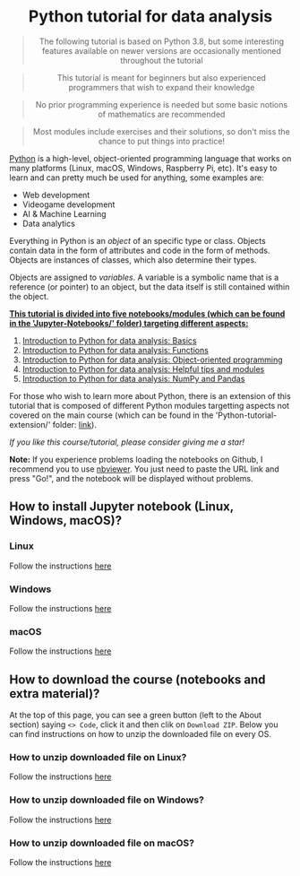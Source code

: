 # <div align='center'>Python tutorial for data analysis</div>

> <div align='center'> The following tutorial is based on Python 3.8, but some interesting features available on newer versions are occasionally mentioned throughout the tutorial</div>

> <div align='center'>This tutorial is meant for beginners but also experienced programmers that wish to expand their knowledge</div>
    
> <div align='center'>No prior programming experience is needed but some basic notions of mathematics are recommended</div>

> <div align='center'>Most modules include exercises and their solutions, so don't miss the chance to put things into practice!</div>

[Python](https://docs.python.org/3.8/) is a high-level, object-oriented programming language that works on many platforms (Linux, macOS, Windows, Raspberry Pi, etc). It's easy to learn and can pretty much be used for anything, some examples are:

- Web development
- Videogame development
- AI & Machine Learning
- Data analytics

Everything in Python is an *object* of an specific type or class. Objects contain data in the form of attributes and code in the form of methods. Objects are instances of classes, which also determine their types.

Objects are assigned to *variables*. A variable is a symbolic name that is a reference (or pointer) to an object, but the data itself is still contained within the object.

<u>**This tutorial is divided into five notebooks/modules (which can be found in the 'Jupyter-Notebooks/' folder) targeting different aspects:**</u>

1. [Introduction to Python for data analysis: Basics](https://nbviewer.org/github/jbossios/python-tutorial/blob/master/Jupyter-Notebooks/01_Introduction_Basics.ipynb)
2. [Introduction to Python for data analysis: Functions](https://nbviewer.org/github/jbossios/python-tutorial/blob/master/Jupyter-Notebooks/02_Introduction_Functions.ipynb)
3. [Introduction to Python for data analysis: Object-oriented programming](https://nbviewer.org/github/jbossios/python-tutorial/blob/master/Jupyter-Notebooks/03_Introduction_Classes.ipynb)
4. [Introduction to Python for data analysis: Helpful tips and modules](https://nbviewer.org/github/jbossios/python-tutorial/blob/master/Jupyter-Notebooks/04_Helpful_tips_and_modules.ipynb)
5. [Introduction to Python for data analysis: NumPy and Pandas](https://nbviewer.org/github/jbossios/python-tutorial/blob/master/Jupyter-Notebooks/05_NumPy_and_pandas.ipynb)

For those who wish to learn more about Python, there is an extension of this tutorial that is composed of different Python modules targetting aspects not covered on the main course (which can be found in the 'Python-tutorial-extension/' folder: [link](https://github.com/jbossios/python-tutorial/tree/master/Python-tutorial-extension/README.md)).

*If you like this course/tutorial, please consider giving me a star!*

**Note:** If you experience problems loading the notebooks on Github, I recommend you to use [nbviewer](https://nbviewer.org/). You just need to paste the URL link and press "Go!", and the notebook will be displayed without problems.

## How to install Jupyter notebook (Linux, Windows, macOS)?

### Linux

Follow the instructions [here](https://www.geeksforgeeks.org/how-to-install-jupyter-notebook-on-macos/)

### Windows

Follow the instructions [here](https://medium.com/@kswalawage/install-python-and-jupyter-notebook-to-windows-10-64-bit-66db782e1d02)

### macOS

Follow the instructions [here](https://www.geeksforgeeks.org/how-to-install-jupyter-notebook-on-macos/)

## How to download the course (notebooks and extra material)?

At the top of this page, you can see a green button (left to the About section) saying ```<> Code```, click it and then clik on ```Download ZIP```. Below you can find instructions on how to unzip the downloaded file on every OS.

### How to unzip downloaded file on Linux?

Follow the instructions [here](https://linuxize.com/post/how-to-unzip-files-in-linux/)

### How to unzip downloaded file on Windows?

Follow the instructions [here](https://support.microsoft.com/en-us/windows/zip-and-unzip-files-f6dde0a7-0fec-8294-e1d3-703ed85e7ebc)

### How to unzip downloaded file on macOS?

Follow the instructions [here](https://support.apple.com/guide/mac-help/zip-and-unzip-files-and-folders-on-mac-mchlp2528/mac)